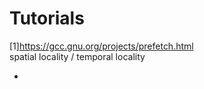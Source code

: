 # Tutorials
[1]https://gcc.gnu.org/projects/prefetch.html<br>
spatial locality / temporal locality

*
